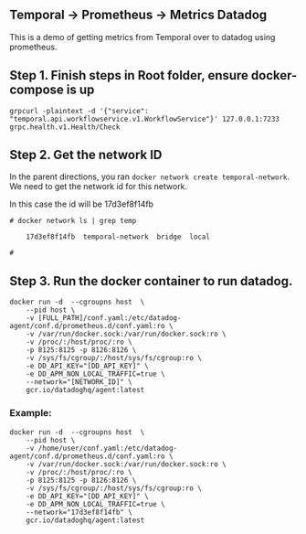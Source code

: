 ## Temporal -> Prometheus -> Metrics Datadog

This is a demo of getting metrics from Temporal over to datadog using prometheus. 


## Step 1. Finish steps in Root folder, ensure docker-compose is up
```
grpcurl -plaintext -d '{"service": "temporal.api.workflowservice.v1.WorkflowService"}' 127.0.0.1:7233 grpc.health.v1.Health/Check

```

## Step 2. Get the network ID 

In the parent directions, you ran `docker network create temporal-network`.  We need to get the network id for this network. 

In this case the id will be 17d3ef8f14fb
```
# docker network ls | grep temp
    
    17d3ef8f14fb  temporal-network  bridge  local

#
```


## Step 3. Run the docker container to run datadog. 
```
docker run -d  --cgroupns host  \
    --pid host \
    -v [FULL_PATH]/conf.yaml:/etc/datadog-agent/conf.d/prometheus.d/conf.yaml:ro \
    -v /var/run/docker.sock:/var/run/docker.sock:ro \
    -v /proc/:/host/proc/:ro \
    -p 8125:8125 -p 8126:8126 \
    -v /sys/fs/cgroup/:/host/sys/fs/cgroup:ro \
    -e DD_API_KEY="[DD_API_KEY]" \
    -e DD_APM_NON_LOCAL_TRAFFIC=true \
    --network="[NETWORK_ID]" \
    gcr.io/datadoghq/agent:latest
```


### Example: 
```
docker run -d  --cgroupns host  \
    --pid host \
    -v /home/user/conf.yaml:/etc/datadog-agent/conf.d/prometheus.d/conf.yaml:ro \
    -v /var/run/docker.sock:/var/run/docker.sock:ro \
    -v /proc/:/host/proc/:ro \
    -p 8125:8125 -p 8126:8126 \
    -v /sys/fs/cgroup/:/host/sys/fs/cgroup:ro \
    -e DD_API_KEY="[DD_API_KEY]" \
    -e DD_APM_NON_LOCAL_TRAFFIC=true \
    --network="17d3ef8f14fb" \
    gcr.io/datadoghq/agent:latest
```
